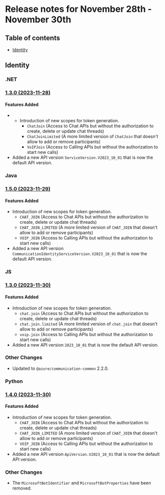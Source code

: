 # Release notes for November 28th - November 30th

## Table of contents

* [Identity](#identity)

## Identity

### .NET

### [1.3.0 (2023-11-28)](https://github.com/Azure/azure-sdk-for-net/blob/main/sdk/communication/Azure.Communication.Identity/CHANGELOG.md#130-2023-11-28)

#### Features Added

- - Introduction of new scopes for token generation.
    - `ChatJoin` (Access to Chat APIs but without the authorization to create, delete or update chat threads)
    - `ChatJoinLimited` (A more limited version of `ChatJoin` that doesn't allow to add or remove participants)
    - `VoIPJoin` (Access to Calling APIs but without the authorization to start new calls)
- Added a new API version `ServiceVersion.V2023_10_01` that is now the default API version.

### Java

### [1.5.0 (2023-11-29)](https://github.com/Azure/azure-sdk-for-java/blob/main/sdk/communication/azure-communication-identity/CHANGELOG.md#150-2023-11-29)

#### Features Added

- Introduction of new scopes for token generation.
    - `CHAT_JOIN` (Access to Chat APIs but without the authorization to create, delete or update chat threads)
    - `CHAT_JOIN_LIMITED` (A more limited version of `CHAT_JOIN` that doesn't allow to add or remove participants)
    - `VOIP_JOIN` (Access to Calling APIs but without the authorization to start new calls)
- Added a new API version `CommunicationIdentityServiceVersion.V2023_10_01` that is now the default API version.

### JS

### [1.3.0 (2023-11-30)](https://github.com/Azure/azure-sdk-for-js/blob/main/sdk/communication/communication-identity/CHANGELOG.md#130-2023-11-30)

#### Features Added

- Introduction of new scopes for token generation.
    - `chat.join` (Access to Chat APIs but without the authorization to create, delete or update chat threads)
    - `chat.join.limited` (A more limited version of `chat.join` that doesn't allow to add or remove participants)
    - `voip.join` (Access to Calling APIs but without the authorization to start new calls)
- Added a new API version `2023_10_01` that is now the default API version.

### Other Changes

- Updated to `@azure/communication-common` 2.2.0.

### Python

### [1.4.0 (2023-11-30)](https://github.com/Azure/azure-sdk-for-python/blob/main/sdk/communication/azure-communication-identity/CHANGELOG.md#140-2023-11-30)

#### Features Added

- Introduction of new scopes for token generation.
    - `CHAT_JOIN` (Access to Chat APIs but without the authorization to create, delete or update chat threads)
    - `CHAT_JOIN_LIMITED` (A more limited version of `CHAT_JOIN` that doesn't allow to add or remove participants)
    - `VOIP_JOIN` (Access to Calling APIs but without the authorization to start new calls)
- Added a new API version `ApiVersion.V2023_10_01` that is now the default API version.

### Other Changes
- The `MicrosoftBotIdentifier` and `MicrosoftBotProperties` have been removed.

